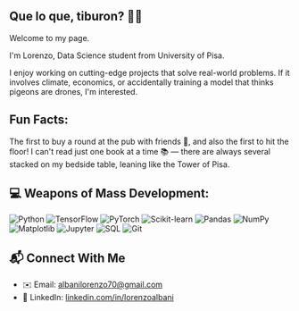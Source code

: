 ## Que lo que, tiburon? 🤙🏻
Welcome to my page.

I'm Lorenzo, Data Science student from University of Pisa.

I enjoy working on cutting-edge projects that solve real-world problems. If it involves climate, economics, or accidentally training a model that thinks pigeons are drones, I'm interested.

## Fun Facts:
The first to buy a round at the pub with friends 🍻, and also the first to hit the floor!
I can't read just one book at a time 📚 — there are always several stacked on my bedside table, leaning like the Tower of Pisa.

## 💻 Weapons of Mass Development:
![Python](https://img.shields.io/badge/Python-3776AB?style=for-the-badge&logo=python&logoColor=white)
![TensorFlow](https://img.shields.io/badge/TensorFlow-FF6F00?style=for-the-badge&logo=tensorflow&logoColor=white)
![PyTorch](https://img.shields.io/badge/PyTorch-EE4C2C?style=for-the-badge&logo=pytorch&logoColor=white)
![Scikit-learn](https://img.shields.io/badge/Scikit--learn-F7931E?style=for-the-badge&logo=scikit-learn&logoColor=white)
![Pandas](https://img.shields.io/badge/Pandas-150458?style=for-the-badge&logo=pandas&logoColor=white)
![NumPy](https://img.shields.io/badge/NumPy-013243?style=for-the-badge&logo=numpy&logoColor=white)
![Matplotlib](https://img.shields.io/badge/Matplotlib-ffffff?style=for-the-badge&logo=matplotlib&logoColor=black)
![Jupyter](https://img.shields.io/badge/Jupyter-F37626?style=for-the-badge&logo=jupyter&logoColor=white)
![SQL](https://img.shields.io/badge/SQL-4479A1?style=for-the-badge&logo=postgresql&logoColor=white)
![Git](https://img.shields.io/badge/Git-F05032?style=for-the-badge&logo=git&logoColor=white)


## 📬 Connect With Me

- ✉️ Email: [albanilorenzo70@gmail.com](mailto:albanilorenzo70@gmail.com)
- 💼 LinkedIn: [linkedin.com/in/lorenzoalbani](https://linkedin.com/in/lorenzoalbani)
